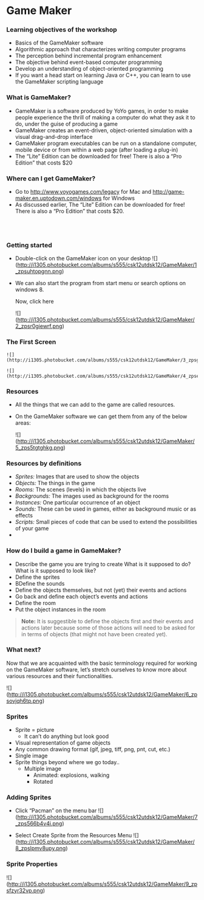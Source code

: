 # Game Maker

### Learning objectives of the workshop
* Basics of the GameMaker software
* Algorithmic approach that characterizes writing computer programs
* The perception behind incremental program enhancement
* The objective behind event-based computer programming
* Develop an understanding of object-oriented programming
* If you want a head start on learning Java or C++, you can learn to use the GameMaker scripting language

### What is GameMaker?
* GameMaker is a software produced by YoYo games, in order to make people experience the thrill of making a computer do what they ask it to do, under the guise of producing a game
* GameMaker creates an event-driven, object-oriented simulation with a visual drag-and-drop interface
* GameMaker program executables can be run on a standalone computer, mobile device or from within a web page (after loading a plug-in)
* The “Lite” Edition can be downloaded for free! There is also a “Pro Edition” that costs $20

### Where can I get GameMaker?
* Go to http://www.yoyogames.com/legacy for Mac and http://game-maker.en.uptodown.com/windows for Windows
* As discussed earlier, The “Lite” Edition can be downloaded for free!  There is also a “Pro Edition” that costs $20.

<br /> <br />

### Getting started
* Double-click on the GameMaker icon on your desktop
    ![] (http://i1305.photobucket.com/albums/s555/csk12utdsk12/GameMaker/1_zpsuhtopgnn.png)


* We can also start the program from start menu or search options on windows 8.
    
    Now, click here 

    ![] (http://i1305.photobucket.com/albums/s555/csk12utdsk12/GameMaker/2_zpsr0giewrf.png)

### The First Screen ###

    ![] (http://i1305.photobucket.com/albums/s555/csk12utdsk12/GameMaker/3_zpsgcttlhma.png)
    
    ![] (http://i1305.photobucket.com/albums/s555/csk12utdsk12/GameMaker/4_zpsebeatbpw.png)
    
    
### Resources ###
* All the things that we can add to the game are called resources.
* On the GameMaker software we can get them from any of the below areas:

    ![] (http://i1305.photobucket.com/albums/s555/csk12utdsk12/GameMaker/5_zps5tgtghkg.png)

### Resources by definitions ###
* _Sprites:_ Images that are used to show the objects 
* _Objects:_ The things in the game 
* _Rooms:_ The scenes (levels) in which the objects live 
* _Backgrounds:_ The images used as background for the rooms 
* _Instances:_ One particular occurrence of an object 
* _Sounds:_ These can be used in games, either as background music or as effects 
* _Scripts:_ Small pieces of code  that can be used to extend the possibilities of your game
* 
### How do I build a game in GameMaker? ###
* Describe the game you are trying to create  What is it supposed to do? What is it supposed to look like?
* Define the sprites
* BDefine the sounds
* Define the objects themselves, but not (yet) their events and actions
* Go back and define each object’s events and actions
* Define the room
* Put the object instances in the room


> **Note:** It is suggestible to define the objects first and their events and actions later because some of those actions will need to be asked for in terms of objects (that might not have been created yet).

### What next? ###
Now that we are acquainted  with the basic terminology required for working on the GameMaker software, let’s stretch ourselves to know more about various resources and their  functionalities.


![] (http://i1305.photobucket.com/albums/s555/csk12utdsk12/GameMaker/6_zpsovjqh6tp.png)

### Sprites ###

* Sprite = picture
    - It can’t do anything but look good
* Visual representation of game objects
* Any common drawing format (gif, jpeg, tiff, png, pnt, cut, etc.)
* Single image
* Sprite things beyond where we go today..
    - Multiple image
        * Animated: explosions, walking
        * Rotated
 
### Adding Sprites ###
* Click “Pacman” on the menu bar 
![] (http://i1305.photobucket.com/albums/s555/csk12utdsk12/GameMaker/7_zps566b4v4i.png)

* Select Create Sprite from the Resources Menu
![] (http://i1305.photobucket.com/albums/s555/csk12utdsk12/GameMaker/8_zpslpmv8upy.png)

### Sprite Properties ###
![] (http://i1305.photobucket.com/albums/s555/csk12utdsk12/GameMaker/9_zpsfzyr32vp.png)

